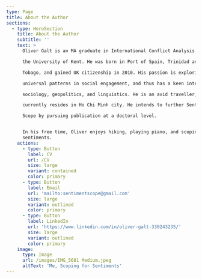 ```yaml
---
type: Page
title: About the Author
sections:
  - type: HeroSection
    title: About the Author
    subtitle: ''
    text: >
      Oliver Galt is an MA graduate in International Conflict Analysis from

      the University of Kent. He was born in Port of Spain, Trinidad and

      Tobago, and gained UK citizenship in 2010. His passion is exploring

      universal patterns in social engagement, and thus has a keen interest in

      sociology, geopolitics, and linguistics. He is an avid traveller, and

      currently resides in Ho Chi Minh city. He intends to further Sentiment

      Scope by pursuing publication at a doctoral level.


      In his free time, Oliver enjoys hiking, playing piano, and scoping for
      sentiments.
    actions:
      - type: Button
        label: CV
        url: /CV
        size: large
        variant: contained
        color: primary
      - type: Button
        label: Email
        url: 'mailto:sentimentscope@gmail.com'
        size: large
        variant: outlined
        color: primary
      - type: Button
        label: LinkedIn
        url: 'https://www.linkedin.com/in/oliver-galt-330243235/'
        size: large
        variant: outlined
        color: primary
    image:
      type: Image
      url: /images/IMG_5681 Medium.jpeg
      altText: 'Me, Scoping for Sentiments'
---
```

